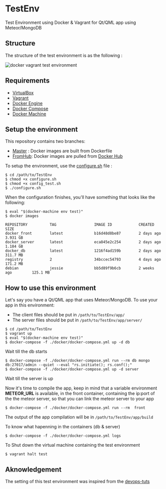 # TestEnv
Test Environment using Docker &amp; Vagrant for Qt/QML app using Meteor/MongoDB

## Structure

The structure of the test environment is as the following :

![docker vagrant test environment](https://cloud.githubusercontent.com/assets/976569/15440396/2099d5d8-1ecd-11e6-83a9-ab66ca758d8f.png)

## Requirements
- [VirtualBox](https://www.virtualbox.org/wiki/Downloads)
- [Vagrant](https://www.vagrantup.com/downloads.html)
- [Docker Engine](https://docs.docker.com/engine/installation/)
- [Docker Compose](https://docs.docker.com/compose/install/)
- [Docker Machine](https://docs.docker.com/machine/install-machine/)

## Setup the environment

This repository contains two branches:
- [Master](https://github.com/theshadowx/TestEnv/tree/master) : Docker images are built from Dockerfile
- [FromHub](https://github.com/theshadowx/TestEnv/tree/FromHub): Docker images are pulled from [Docker Hub](https://hub.docker.com/r/theshadowx/testenv/)

To setup the environment, use the [configure.sh](https://github.com/theshadowx/TestEnv/blob/master/configure.sh) file :

```
$ cd /path/to/TestEnv
$ chmod +x configure.sh
$ chmod +x config_test.sh
$ ./configure.sh
```

When the configuration finishes, you'll have something that looks like the following:

```
$ eval "$(docker-machine env test)"
$ docker images

REPOSITORY          TAG                 IMAGE ID            CREATED             SIZE
docker_front        latest              b16d48d8be87        2 days ago          3.931 GB
docker_server       latest              eca845e2c254        2 days ago          1.184 GB
docker_db           latest              1216f4ad159b        2 days ago          311.7 MB
registry            2                   34bccec54793        4 days ago          171.2 MB
debian              jessie              bb5d89f9b6cb        2 weeks ago         125.1 MB
```

## How to use this environment

Let's say you have a Qt/QML app that uses Meteor/MongoDB.
To use your app in this environment:
- The client files should be put in ```/path/to/TestEnv/app/```
- The server files should be put in ```/path/to/TestEnv/app/server/```

```
$ cd /path/to/TestEnv
$ vagrant up
$ eval "$(docker-machine env test)"
$ docker-compose -f ./docker/docker-compose.yml up -d db
```

Wait till the db starts

```
$ docker-compose -f ./docker/docker-compose.yml run --rm db mongo db:27017/admin --quiet --eval "rs.initiate(); rs.conf();"
$ docker-compose -f ./docker/docker-compose.yml up -d server 
```
Wait till the server is up

Now it's time to compile the app, keep in mind that a variable environment **METEOR_URL** is available, in the front container, containing the ip:port of the the meteor server, so that you can link the meteor server to your app
```
$ docker-compose -f ./docker/docker-compose.yml run --rm  front
```
The output of the app compilation will be in ```/path/to/TestEnv/app/build```

To know what hapenning in the containers (db & server)

```
$ docker-compose -f ./docker/docker-compose.yml logs
```

To Shut down the virtual machine containing the test environment
```
$ vagrant halt test
```



## Aknowledgement

The setting of this test environment was inspired from the [devops-tuts](https://github.com/PEM--/devops-tuts)
